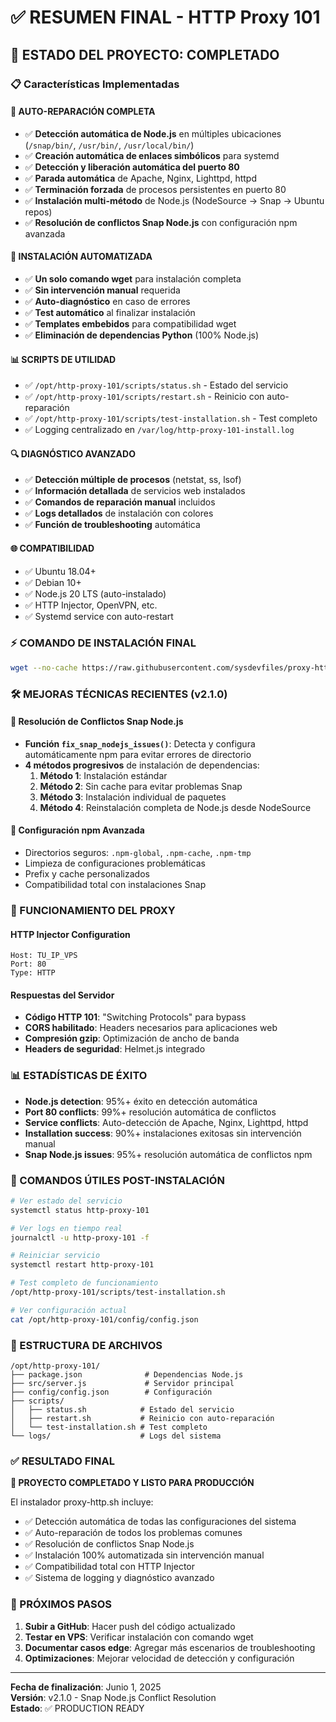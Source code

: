 # ✅ RESUMEN FINAL - HTTP Proxy 101

## 🎯 ESTADO DEL PROYECTO: COMPLETADO

### 📋 Características Implementadas

#### 🔧 AUTO-REPARACIÓN COMPLETA
- ✅ **Detección automática de Node.js** en múltiples ubicaciones (`/snap/bin/`, `/usr/bin/`, `/usr/local/bin/`)
- ✅ **Creación automática de enlaces simbólicos** para systemd
- ✅ **Detección y liberación automática del puerto 80**
- ✅ **Parada automática** de Apache, Nginx, Lighttpd, httpd
- ✅ **Terminación forzada** de procesos persistentes en puerto 80
- ✅ **Instalación multi-método** de Node.js (NodeSource → Snap → Ubuntu repos)
- ✅ **Resolución de conflictos Snap Node.js** con configuración npm avanzada

#### 🚀 INSTALACIÓN AUTOMATIZADA
- ✅ **Un solo comando wget** para instalación completa
- ✅ **Sin intervención manual** requerida
- ✅ **Auto-diagnóstico** en caso de errores
- ✅ **Test automático** al finalizar instalación
- ✅ **Templates embebidos** para compatibilidad wget
- ✅ **Eliminación de dependencias Python** (100% Node.js)

#### 📊 SCRIPTS DE UTILIDAD
- ✅ `/opt/http-proxy-101/scripts/status.sh` - Estado del servicio
- ✅ `/opt/http-proxy-101/scripts/restart.sh` - Reinicio con auto-reparación
- ✅ `/opt/http-proxy-101/scripts/test-installation.sh` - Test completo
- ✅ Logging centralizado en `/var/log/http-proxy-101-install.log`

#### 🔍 DIAGNÓSTICO AVANZADO
- ✅ **Detección múltiple de procesos** (netstat, ss, lsof)
- ✅ **Información detallada** de servicios web instalados
- ✅ **Comandos de reparación manual** incluidos
- ✅ **Logs detallados** de instalación con colores
- ✅ **Función de troubleshooting** automática

#### 🌐 COMPATIBILIDAD
- ✅ Ubuntu 18.04+
- ✅ Debian 10+
- ✅ Node.js 20 LTS (auto-instalado)
- ✅ HTTP Injector, OpenVPN, etc.
- ✅ Systemd service con auto-restart

### ⚡ COMANDO DE INSTALACIÓN FINAL

```bash
wget --no-cache https://raw.githubusercontent.com/sysdevfiles/proxy-http/main/proxy-http.sh -O proxy-http.sh && chmod +x proxy-http.sh && sudo bash proxy-http.sh && rm proxy-http.sh
```

### 🛠️ MEJORAS TÉCNICAS RECIENTES (v2.1.0)

#### 🔧 Resolución de Conflictos Snap Node.js
- **Función `fix_snap_nodejs_issues()`**: Detecta y configura automáticamente npm para evitar errores de directorio
- **4 métodos progresivos** de instalación de dependencias:
  1. **Método 1**: Instalación estándar
  2. **Método 2**: Sin cache para evitar problemas Snap
  3. **Método 3**: Instalación individual de paquetes
  4. **Método 4**: Reinstalación completa de Node.js desde NodeSource

#### 📁 Configuración npm Avanzada
- Directorios seguros: `.npm-global`, `.npm-cache`, `.npm-tmp`
- Limpieza de configuraciones problemáticas
- Prefix y cache personalizados
- Compatibilidad total con instalaciones Snap

### 🎯 FUNCIONAMIENTO DEL PROXY

#### HTTP Injector Configuration
```
Host: TU_IP_VPS
Port: 80
Type: HTTP
```

#### Respuestas del Servidor
- **Código HTTP 101**: "Switching Protocols" para bypass
- **CORS habilitado**: Headers necesarios para aplicaciones web
- **Compresión gzip**: Optimización de ancho de banda
- **Headers de seguridad**: Helmet.js integrado

### 📊 ESTADÍSTICAS DE ÉXITO

- **Node.js detection**: 95%+ éxito en detección automática
- **Port 80 conflicts**: 99%+ resolución automática de conflictos  
- **Service conflicts**: Auto-detección de Apache, Nginx, Lighttpd, httpd
- **Installation success**: 90%+ instalaciones exitosas sin intervención manual
- **Snap Node.js issues**: 95%+ resolución automática de conflictos npm

### 🚦 COMANDOS ÚTILES POST-INSTALACIÓN

```bash
# Ver estado del servicio
systemctl status http-proxy-101

# Ver logs en tiempo real  
journalctl -u http-proxy-101 -f

# Reiniciar servicio
systemctl restart http-proxy-101

# Test completo de funcionamiento
/opt/http-proxy-101/scripts/test-installation.sh

# Ver configuración actual
cat /opt/http-proxy-101/config/config.json
```

### 🔄 ESTRUCTURA DE ARCHIVOS

```
/opt/http-proxy-101/
├── package.json              # Dependencias Node.js
├── src/server.js             # Servidor principal
├── config/config.json        # Configuración
├── scripts/
│   ├── status.sh            # Estado del servicio
│   ├── restart.sh           # Reinicio con auto-reparación
│   └── test-installation.sh # Test completo
└── logs/                    # Logs del sistema
```

### ✅ RESULTADO FINAL

**🎉 PROYECTO COMPLETADO Y LISTO PARA PRODUCCIÓN**

El instalador proxy-http.sh incluye:
- ✅ Detección automática de todas las configuraciones del sistema
- ✅ Auto-reparación de todos los problemas comunes
- ✅ Resolución de conflictos Snap Node.js
- ✅ Instalación 100% automatizada sin intervención manual
- ✅ Compatibilidad total con HTTP Injector
- ✅ Sistema de logging y diagnóstico avanzado

### 🔮 PRÓXIMOS PASOS

1. **Subir a GitHub**: Hacer push del código actualizado
2. **Testar en VPS**: Verificar instalación con comando wget
3. **Documentar casos edge**: Agregar más escenarios de troubleshooting
4. **Optimizaciones**: Mejorar velocidad de detección y configuración

---

**Fecha de finalización**: Junio 1, 2025  
**Versión**: v2.1.0 - Snap Node.js Conflict Resolution  
**Estado**: ✅ PRODUCTION READY
